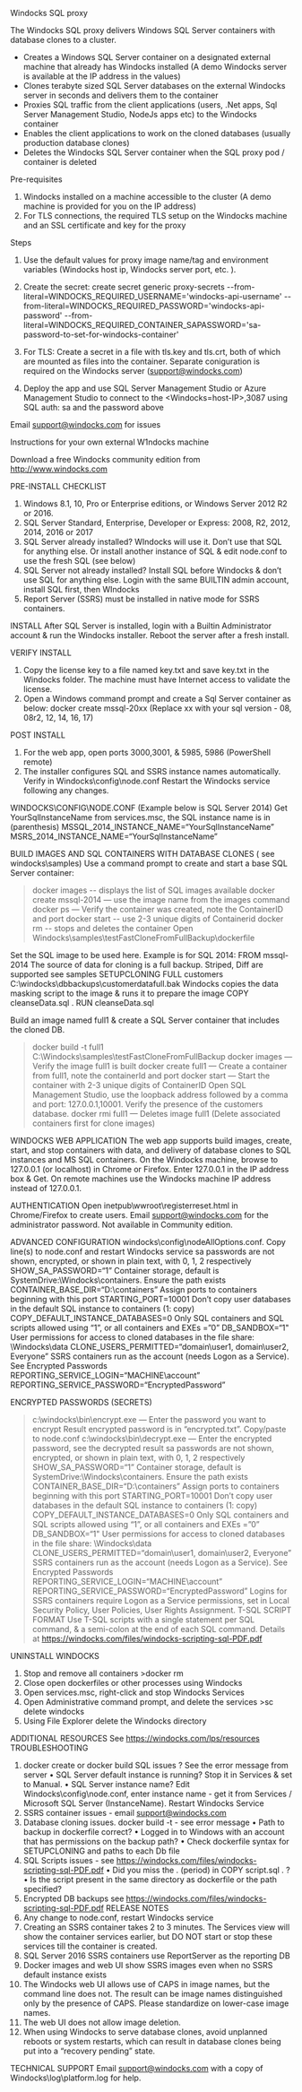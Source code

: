 Windocks SQL proxy

The Windocks SQL proxy delivers Windows SQL Server containers with database clones to a cluster. 
- Creates a Windows SQL Server container on a designated external machine that already has Windocks installed (A demo Windocks server is available at the IP address in the values)
- Clones terabyte sized SQL Server databases on the external Windocks server in seconds and delivers them to the container
- Proxies SQL traffic from the client applications (users, .Net apps, Sql Server Management Studio, NodeJs apps etc) to the Windocks container
- Enables the client applications to work on the cloned databases (usually production database clones) 
- Deletes the Windocks SQL Server container when the SQL proxy pod / container is deleted

Pre-requisites
1. Windocks installed on a machine accessible to the cluster  (A demo machine is provided for you on the IP address)
2. For TLS connections, the required TLS setup on the Windocks machine and an SSL certificate and key for the proxy

Steps

1. Use the default values for proxy image name/tag and environment variables (Windocks host ip, Windocks server port, etc. ). 

2. Create the secret: create secret generic proxy-secrets --from-literal=WINDOCKS_REQUIRED_USERNAME='windocks-api-username' --from-literal=WINDOCKS_REQUIRED_PASSWORD='windocks-api-password' --from-literal=WINDOCKS_REQUIRED_CONTAINER_SAPASSWORD='sa-password-to-set-for-windocks-container'

3. For TLS: Create a secret in a file with tls.key and tls.crt, both of which are mounted as files into the container. Separate coniguration is required on the Windocks server (support@windocks.com)

4. Deploy the app and use SQL Server Management Studio or Azure Management Studio to connect to the <Windocks=host-IP>,3087 using SQL auth: sa and the password above

Email support@windocks.com for issues

Instructions for your own external W1ndocks machine

Download a free Windocks community edition from http://www.windocks.com


PRE-INSTALL CHECKLIST
1. Windows 8.1, 10, Pro or Enterprise editions, or Windows Server 2012 R2 or 2016. 
2. SQL Server Standard, Enterprise, Developer or Express: 2008, R2, 2012, 2014, 2016 or 2017 
3. SQL Server already installed? WIndocks will use it. Don’t use that SQL for anything else. Or
install another instance of SQL & edit node.conf to use the fresh SQL (see below) 
4. SQL Server not already installed? Install SQL before Windocks & don’t use SQL for anything
else. Login with the same BUILTIN admin account, install SQL first, then WIndocks 
5. Report Server (SSRS) must be installed in native mode for SSRS containers.

INSTALL
After SQL Server is installed, login with a Builtin Administrator account & run the Windocks
installer. Reboot the server after a fresh install.

VERIFY INSTALL
1. Copy the license key to a file named key.txt and save key.txt in the Windocks folder. The
machine must have Internet access to validate the license.
2. Open a Windows command prompt and create a Sql Server container as below:
docker create mssql-20xx (Replace xx with your sql version - 08, 08r2, 12, 14, 16, 17)

POST INSTALL
1. For the web app, open ports 3000,3001, & 5985, 5986 (PowerShell remote)
2. The installer configures SQL and SSRS instance names automatically. Verify in
Windocks\config\node.conf Restart the Windocks service following any changes.

WINDOCKS\CONFIG\NODE.CONF (Example below is SQL Server 2014)
Get YourSqlInstanceName from services.msc, the SQL instance name is in (parenthesis)
MSSQL_2014_INSTANCE_NAME=“YourSqlInstanceName”
MSRS_2014_INSTANCE_NAME=“YourSqlInstanceName”

BUILD IMAGES AND SQL CONTAINERS WITH DATABASE CLONES ( see windocks\samples)
Use a command prompt to create and start a base SQL Server container: 
>docker images -- displays the list of SQL images available
>docker create mssql-2014 — use the image name from the images command
>docker ps — Verify the container was created, note the ContainerID and port
>docker start <ContainerID> -- use 2-3 unique digits of Containerid
>docker rm <containerID> -- stops and deletes the container
Open Windocks\samples\testFastCloneFromFullBackup\dockerfile  

Set the SQL image to be used here. Example is for SQL 2014:
FROM mssql-2014
The source of data for cloning is a full backup. Striped, Diff are supported see samples
SETUPCLONING FULL customers C:\windocks\dbbackups\customerdatafull.bak
Windocks copies the data masking script to the image & runs it to prepare the image
COPY cleanseData.sql .
RUN cleanseData.sql

Build an image named full1 & create a SQL Server container that includes the cloned DB.
>docker build -t full1 C:\Windocks\samples\testFastCloneFromFullBackup
>docker images — Verify the image full1 is built
>docker create full1 — Create a container from full1, note the containerId and port
>docker start <containerid> — Start the container with 2-3 unique digits of ContainerID
Open SQL Management Studio, use the loopback address followed by a comma and port:
127.0.0.1,10001. Verify the presence of the customers database.
>docker rmi full1 — Deletes image full1 (Delete associated containers first for clone images)

WINDOCKS WEB APPLICATION
The web app supports build images, create, start, and stop containers with data, and delivery
of database clones to SQL instances and MS SQL containers. On the Windocks machine, browse
to 127.0.0.1 (or localhost) in Chrome or Firefox. Enter 127.0.0.1 in the IP address box & Get.
On remote machines use the Windocks machine IP address instead of 127.0.0.1.

AUTHENTICATION
Open inetpub\wwroot\registerreset.html in Chrome/Firefox to create users. Email
support@windocks.com for the administrator password. Not available in Community edition.

ADVANCED CONFIGURATION
windocks\config\nodeAllOptions.conf. Copy line(s) to node.conf and restart Windocks service
sa passwords are not shown, encrypted, or shown in plain text, with 0, 1, 2 respectively
SHOW_SA_PASSWORD=“1”
Container storage, default is SystemDrive:\Windocks\containers. Ensure the path exists
CONTAINER_BASE_DIR=“D:\containers”
Assign ports to containers beginning with this port
STARTING_PORT=10001
Don’t copy user databases in the default SQL instance to containers (1: copy)
COPY_DEFAULT_INSTANCE_DATABASES=0
Only SQL containers and SQL scripts allowed using “1”, or all containers and EXEs =”0”
DB_SANDBOX=“1"
User permissions for access to cloned databases in the file share: \Windocks\data
CLONE_USERS_PERMITTED=“domain\user1, domain\user2, Everyone”
SSRS containers run as the account (needs Logon as a Service). See Encrypted Passwords
REPORTING_SERVICE_LOGIN=“MACHINE\account”
REPORTING_SERVICE_PASSWORD=“EncryptedPassword”


ENCRYPTED PASSWORDS (SECRETS)
>c:\windocks\bin\encrypt.exe — Enter the password you want to encrypt
Result encrypted password is in “encrypted.txt”. Copy/paste to node.conf
>c:\windocks\bin\decrypt.exe — Enter the encrypted password, see the decrypted result
sa passwords are not shown, encrypted, or shown in plain text, with 0, 1, 2 respectively
SHOW_SA_PASSWORD=“1”
Container storage, default is SystemDrive:\Windocks\containers. Ensure the path exists
CONTAINER_BASE_DIR=“D:\containers”
Assign ports to containers beginning with this port
STARTING_PORT=10001
Don’t copy user databases in the default SQL instance to containers (1: copy)
COPY_DEFAULT_INSTANCE_DATABASES=0
Only SQL containers and SQL scripts allowed using “1”, or all containers and EXEs =”0”
DB_SANDBOX=“1"
User permissions for access to cloned databases in the file share: \Windocks\data
CLONE_USERS_PERMITTED=“domain\user1, domain\user2, Everyone”
SSRS containers run as the account (needs Logon as a Service). See Encrypted Passwords
REPORTING_SERVICE_LOGIN=“MACHINE\account”
REPORTING_SERVICE_PASSWORD=“EncryptedPassword”
Logins for SSRS containers require Logon as a Service permissions, set in Local Security
Policy, User Policies, User Rights Assignment.
T-SQL SCRIPT FORMAT
Use T-SQL scripts with a single statement per SQL command, & a semi-colon at the end of
each SQL command. Details at https://windocks.com/files/windocks-scripting-sql-PDF.pdf

UNINSTALL WINDOCKS
1. Stop and remove all containers >docker rm <containerid>
2. Close open dockerfiles or other processes using Windocks
3. Open services.msc, right-click and stop Windocks Services
4. Open Administrative command prompt, and delete the services >sc delete windocks
5. Using File Explorer delete the Windocks directory

ADDITIONAL RESOURCES
See https://windocks.com/lps/resources
TROUBLESHOOTING
1. docker create or docker build SQL issues ? See the error message from server
• SQL Server default instance is running? Stop it in Services & set to Manual.
• SQL Server instance name? Edit Windocks\config\node.conf, enter instance name - get
it from Services / Microsoft SQL Server (InstanceName). Restart Windocks Service
2. SSRS container issues - email support@windocks.com
3. Database cloning issues. docker build -t <cloneTypeImage> - see error message
• Path to backup in dockerfile correct?
• Logged in to Windows with an account that has permissions on the backup path?
• Check dockerfile syntax for SETUPCLONING and paths to each Db file
4. SQL Scripts issues - see https://windocks.com/files/windocks-scripting-sql-PDF.pdf
• Did you miss the . (period) in COPY script.sql . ?
• Is the script present in the same directory as dockerfile or the path specified?
5. Encrypted DB backups see https://windocks.com/files/windocks-scripting-sql-PDF.pdf
RELEASE NOTES
1. Any change to node.conf, restart Windocks service
2. Creating an SSRS container takes 2 to 3 minutes. The Services view will show the container
services earlier, but DO NOT start or stop these services till the container is created.
3. SQL Server 2016 SSRS containers use ReportServer<PortNumber> as the reporting DB
4. Docker images and web UI show SSRS images even when no SSRS default instance exists
5. The Windocks web UI allows use of CAPS in image names, but the command line does not.
The result can be image names distinguished only by the presence of CAPS. Please
standardize on lower-case image names.
6. The web UI does not allow image deletion.
7. When using Windocks to serve database clones, avoid unplanned reboots or system restarts,
which can result in database clones being put into a “recovery pending” state.

TECHNICAL SUPPORT
Email support@windocks.com with a copy of Windocks\log\platform.log for help.